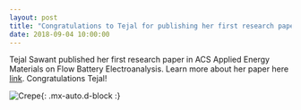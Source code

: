 ```yaml
---
layout: post
title: "Congratulations to Tejal for publishing her first research paper."
date: 2018-09-04 10:00:00
---
```

Tejal Sawant published her first research paper in ACS Applied Energy Materials on Flow Battery Electroanalysis. Learn more about her paper here [link](https://pubs.acs.org/doi/full/10.1021/acsaem.8b00859). Congratulations Tejal!


![Crepe](https://raw.githubusercontent.com/Advay2803/advay2803.github.io/master/assets/img/RFB.png){: .mx-auto.d-block :}
